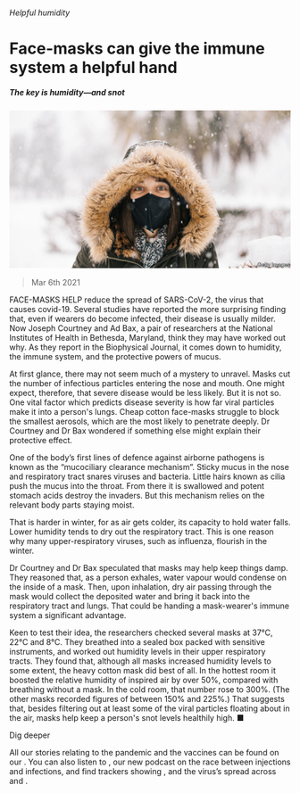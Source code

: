 ###### Helpful humidity

# Face-masks can give the immune system a helpful hand 

##### The key is humidity—and snot 

![image](images/20210306_STP004_1.jpg) 

> Mar 6th 2021 


FACE-MASKS HELP reduce the spread of SARS-CoV-2, the virus that causes covid-19. Several studies have reported the more surprising finding that, even if wearers do become infected, their disease is usually milder. Now Joseph Courtney and Ad Bax, a pair of researchers at the National Institutes of Health in Bethesda, Maryland, think they may have worked out why. As they report in the Biophysical Journal, it comes down to humidity, the immune system, and the protective powers of mucus.


At first glance, there may not seem much of a mystery to unravel. Masks cut the number of infectious particles entering the nose and mouth. One might expect, therefore, that severe disease would be less likely. But it is not so. One vital factor which predicts disease severity is how far viral particles make it into a person's lungs. Cheap cotton face-masks struggle to block the smallest aerosols, which are the most likely to penetrate deeply. Dr Courtney and Dr Bax wondered if something else might explain their protective effect.



One of the body’s first lines of defence against airborne pathogens is known as the “mucociliary clearance mechanism”. Sticky mucus in the nose and respiratory tract snares viruses and bacteria. Little hairs known as cilia push the mucus into the throat. From there it is swallowed and potent stomach acids destroy the invaders. But this mechanism relies on the relevant body parts staying moist.


That is harder in winter, for as air gets colder, its capacity to hold water falls. Lower humidity tends to dry out the respiratory tract. This is one reason why many upper-respiratory viruses, such as influenza, flourish in the winter.


Dr Courtney and Dr Bax speculated that masks may help keep things damp. They reasoned that, as a person exhales, water vapour would condense on the inside of a mask. Then, upon inhalation, dry air passing through the mask would collect the deposited water and bring it back into the respiratory tract and lungs. That could be handing a mask-wearer's immune system a significant advantage.


Keen to test their idea, the researchers checked several masks at 37°C, 22°C and 8°C. They breathed into a sealed box packed with sensitive instruments, and worked out humidity levels in their upper respiratory tracts. They found that, although all masks increased humidity levels to some extent, the heavy cotton mask did best of all. In the hottest room it boosted the relative humidity of inspired air by over 50%, compared with breathing without a mask. In the cold room, that number rose to 300%. (The other masks recorded figures of between 150% and 225%.) That suggests that, besides filtering out at least some of the viral particles floating about in the air, masks help keep a person's snot levels healthily high. ■


Dig deeper


All our stories relating to the pandemic and the vaccines can be found on our . You can also listen to , our new podcast on the race between injections and infections, and find trackers showing ,  and the virus’s spread across  and .

